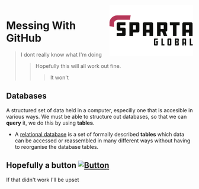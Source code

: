 <a href="https://www.spartaglobal.com/">
	<img src="sparta-logo-4020.png" align="right" />
</a>

# Messing With GitHub
> I dont really know what I'm doing
>>Hopefully this will all work out fine.
>>> It won't

## Databases

A structured set of data held in a computer, especilly one that is accesible in various ways. We must be able to structure out databases, so that we can **query** it, we do this by using **tables**.
- A [relational database](https://aws.amazon.com/relational-database/#:~:text=A%20relational%20database%20is%20a,be%20represented%20in%20the%20database.) is a set of formally described **tables** which data can be accessed or reassembled in many different ways without having to reorganise the database tables.

## Hopefully a button [![Button](https://cdn.rawgit.com/sindresorhus/awesome/d7305f38d29fed78fa85652e3a63e154dd8e8829/media/badge.svg)](https://www.success.com/)
If that didn't work I'll be upset
